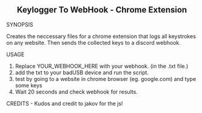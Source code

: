 <h2 align="center"> Keylogger To WebHook - Chrome Extension </h2>

SYNOPSIS

Creates the neccessary files for a chrome extension that logs all keystrokes on any website.
Then sends the collected keys to a discord webhook.

USAGE
1. Replace YOUR_WEBHOOK_HERE with your webhook. (in the .txt file.)
2. add the txt to your badUSB device and run the script.
3. test by going to a website in chrome browser (eg. google.com) and type some keys
4. Wait 20 seconds and check webhook for results. 

CREDITS - Kudos and credit to jakov for the js!
